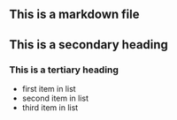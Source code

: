 ## This is a markdown file

## This is a secondary heading
### This is a tertiary heading

* first item in list
* second item in list
* third item in list